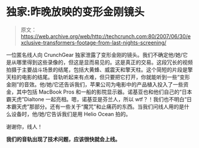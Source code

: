 # 独家:昨晚放映的变形金刚镜头

> 原文：<https://web.archive.org/web/http://techcrunch.com:80/2007/06/30/exclusive-transformers-footage-from-last-nights-screening/>

一位匿名线人向 CrunchGear 独家泄露了变形金刚的镜头。我们不确定他/她/它是从哪里得到这些录像的，但这是显而易见的。这是真正的交易。这段冗长的视频拍摄于主要战斗场景的结尾，包括大黄蜂、威震天和擎天柱。这个简短的片段是擎天柱的电影的结尾。音轨听起来有点难，但只要把它打开，你就能听到一些“变形金刚”的音效。他/她/它还告诉我们，苹果公司为电影中的产品植入投入了一些资金，其中包括 MacBook Pros 和一船的影院显示器。诺基亚也和他们自己的“日本霸天虎”Dialtone 一起亮相。嗯，诺基亚是芬兰人，所以 wtf？！我们也不明白“日本霸天虎”那部分。还有一些关于“魔咒”和止痛药的东西。当我们问线人用的是什么设备时，他/她/它告诉我们是用 Helio Ocean 拍的。

谢谢你，线人！

**我们的音轨出现了技术问题，应该很快就会上线。**